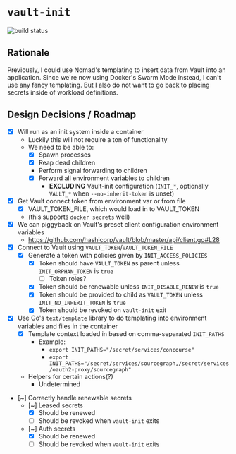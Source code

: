 # `vault-init`

![build status](https://concourse.dev.maio.me/api/v1/teams/main/pipelines/vault-init/badge)

## Rationale

Previously, I could use Nomad's templating to insert data from Vault into an application.
Since we're now using Docker's Swarm Mode instead, I can't use any fancy templating.
But I also do not want to go back to placing secrets inside of workload definitions.

## Design Decisions / Roadmap

- [X] Will run as an init system inside a container
  - Luckily this will not require a ton of functionality
  - We need to be able to:
    - [X] Spawn processes
    - [X] Reap dead children
    - Perform signal forwarding to children
    - [X] Forward all environment variables to children
      - **EXCLUDING** Vault-init configuration (`INIT_*`, optionally `VAULT_*` when `--no-inherit-token` is unset)
- [X] Get Vault connect token from environment var or from file
  - [X] VAULT_TOKEN_FILE, which would load in to VAULT_TOKEN
  - (this supports `docker secrets` well)
- [X] We can piggyback on Vault's preset client configuration environment variables
  - https://github.com/hashicorp/vault/blob/master/api/client.go#L28
- [X] Connect to Vault using `VAULT_TOKEN`/`VAULT_TOKEN_FILE`
  - [X] Generate a token with policies given by `INIT_ACCESS_POLICIES`
    - [X] Token should have `VAULT_TOKEN` as parent unless `INIT_ORPHAN_TOKEN` is `true`
      - [ ] Token roles?
    - [X] Token should be renewable unless `INIT_DISABLE_RENEW` is `true`
    - [X] Token should be provided to child as `VAULT_TOKEN` unless `INIT_NO_INHERIT_TOKEN` is `true`
    - [X] Token should be revoked on `vault-init` exit
- [X] Use Go's `text/template` library to do templating into environment variables and files in the container
  - [X] Template context loaded in based on comma-separated `INIT_PATHS`
    - Example:
      - `export INIT_PATHS="/secret/services/concourse"`
      - `export INIT_PATHS="/secret/services/sourcegraph,/secret/services/oauth2-proxy/sourcegraph"`
  - Helpers for certain actions(?)
    - Undetermined
- [~] Correctly handle renewable secrets
  - [~] Leased secrets
    - [X] Should be renewed
    - [ ] Should be revoked when `vault-init` exits
  - [~] Auth secrets
    - [X] Should be renewed
    - [ ] Should be revoked when `vault-init` exits